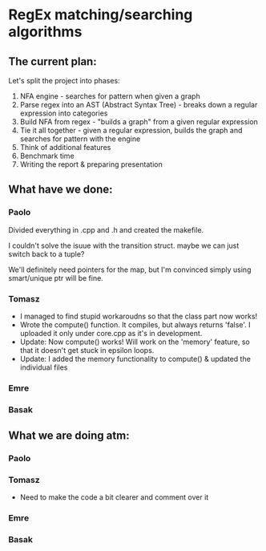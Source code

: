 # RegEx matching/searching algorithms

## The current plan:
Let's split the project into phases:

1. NFA engine - searches for pattern when given a graph
3. Parse regex into an AST (Abstract Syntax Tree) - breaks down a regular expression into categories
4. Build NFA from regex - "builds a graph" from a given regular expression
5. Tie it all together - given a regular expression, builds the graph and searches for pattern with the engine
6. Think of additional features
7. Benchmark time
8. Writing the report & preparing presentation

## What have we done:
### Paolo
Divided everything in .cpp and .h and created the makefile. 

I couldn't solve the isuue with the transition struct. maybe we can just switch back to a tuple?

We'll definitely need pointers for the map, but I'm convinced simply using smart/unique ptr will be fine.

### Tomasz

- I managed to find stupid workaroudns so that the class part now works!
- Wrote the compute() function. It compiles, but always returns 'false'. I uploaded it only under core.cpp as it's in development.
- Update: Now compute() works! Will work on the 'memory' feature, so that it doesn't get stuck in epsilon loops.
- Update: I added the memory functionality to compute() & updated the individual files

### Emre

### Basak

## What we are doing atm:
### Paolo 

### Tomasz

- Need to make the code a bit clearer and comment over it

### Emre

### Basak
